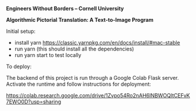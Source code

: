 **Engineers Without Borders – Cornell University**

**Algorithmic Pictorial Translation: A Text-to-Image Program**

Initial setup:
- install yarn https://classic.yarnpkg.com/en/docs/install/#mac-stable
- run yarn (this should install all the dependencies)
- run yarn start to test locally

To deploy:

The backend of this project is run through a Google Colab Flask server. Activate the runtime and follow instructions for deployment:

https://colab.research.google.com/drive/1Zvpo54Ro2nAH6lNBWOQltCEFvK7EWO0D?usp=sharing
